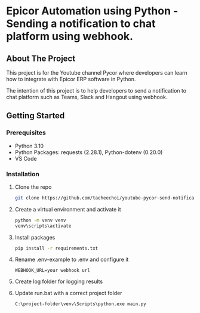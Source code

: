 # Epicor Automation using Python - Sending a notification to chat platform using webhook. 

<!-- ABOUT THE PROJECT -->

## About The Project

This project is for the Youtube channel Pycor where developers can learn how to integrate with Epicor ERP software in Python. 

The intention of this project is to help developers to send a notification to chat platform such as Teams, Slack and Hangout using webhook.

<!-- GETTING STARTED -->

## Getting Started

### Prerequisites

- Python 3.10
- Python Packages: requests (2.28.1), Python-dotenv (0.20.0)
- VS Code

### Installation

1. Clone the repo
   ```sh
   git clone https://github.com/taeheechoi/youtube-pycor-send-notification-using-webhook.git .
   ```
2. Create a virtual environment and activate it
   ```sh
   python -m venv venv
   venv\scripts\activate
   ```
3. Install packages
   ```sh
   pip install -r requirements.txt
4. Rename .env-example to .env and configure it
   ```
   WEBHOOK_URL=your webhook url
   ```
5. Create log folder for logging results

6. Update run.bat with a correct project folder
   ```sh
   C:\project-folder\venv\Scripts\python.exe main.py
   ```

